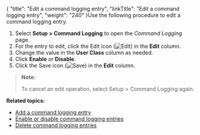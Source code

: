 {
    "title": "Edit a command logging entry",
    "linkTitle": "Edit a command logging entry",
    "weight": "240"
}Use the following procedure to edit a command logging entry.

1.  Select **Setup > Command Logging** to open the *Command Logging* page.
2.  For the entry to edit, click the Edit icon (![Edit](/Images/SecureTransport/EditIcon_12x13.png)) in the **Edit** column.
3.  Change the value in the **User Class** column as needed.
4.  Click **Enable** or **Disable**.
5.  Click the Save icon (![Save](/Images/SecureTransport/SaveIcon_13x13.png)) in the **Edit** column.

> **Note:**
>
> To cancel an edit operation, select Setup &gt; Command Logging again.

**Related topics:**

-   <a href="../t_st_add_command_logging_entry" class="MCXref xref">Add a command logging entry</a>
-   <a href="../t_st_enable_disable_command_logging_entries" class="MCXref xref">Enable or disable command logging entries</a>
-   <a href="../t_st_delete_command_logging_entries" class="MCXref xref">Delete command logging entries</a>
